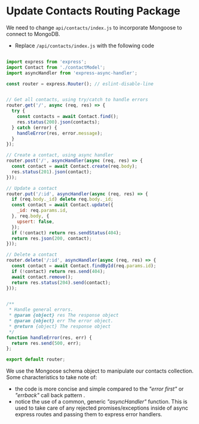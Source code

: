 # Update Contacts Routing Package

We need to change ``api/contacts/index.js`` to incorporate Mongoose to connect to MongoDB.

+ Replace  ``/api/contacts/index.js``  with the following code

```javascript

import express from 'express';
import Contact from './contactModel';
import asyncHandler from 'express-async-handler';

const router = express.Router(); // eslint-disable-line


// Get all contacts, using try/catch to handle errors
router.get('/', async (req, res) => {
  try {
    const contacts = await Contact.find();
    res.status(200).json(contacts);
  } catch (error) {
    handleError(res, error.message);
  }
});

// Create a contact, using async handler
router.post('/', asyncHandler(async (req, res) => {
  const contact = await Contact.create(req.body);
  res.status(201).json(contact);
}));

// Update a contact
router.put('/:id', asyncHandler(async (req, res) => {
  if (req.body._id) delete req.body._id;
  const contact = await Contact.update({
    _id: req.params.id,
  }, req.body, {
    upsert: false,
  });
  if (!contact) return res.sendStatus(404);
  return res.json(200, contact);
}));

// Delete a contact
router.delete('/:id', asyncHandler(async (req, res) => {
  const contact = await Contact.findById(req.params.id);
  if (!contact) return res.send(404);
  await contact.remove();
  return res.status(204).send(contact);
}));


/**
 * Handle general errors.
 * @param {object} res The response object
 * @param {object} err The error object.
 * @return {object} The response object
 */
function handleError(res, err) {
  return res.send(500, err);
};

export default router;

```

We use the Mongoose schema object to manipulate our contacts collection. Some characteristics to take note of:

+ the code is more concise and simple compared to the *"error first"* or *"errback"* call back pattern .
+ notice the use of a common, generic *"asyncHandler"* function. This is used to take care of any rejected promises/exceptions inside of async express routes and passing them to express error handlers.

